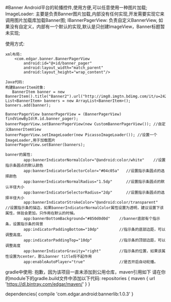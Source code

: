 #Banner
Android平台的轮播控件,使用方便,可以任意使用一种图片加载;
ImageLoader: 主要是负责Banner图片加载,内部没有任何实现,开发需要实现它来调用图片加载库加载Banner图;
IBannerPagerView: 负责自定义BannerView, 如果没有自定义，内部有一个默认的实现,默认是只创建ImageView，Banner标题暂未实现;

使用方式:
```
xml布局:
    <com.edgar.banner.BannerPagerView
        android:id="@+id/banner_pager"
        android:layout_width="match_parent"
        android:layout_height="wrap_content"/>

Java代码:
构建BannerItem对象:
   BannerItem banner = new  BannerItem().title("Banner2").url("http://img0.imgtn.bdimg.com/it/u=2425082484,2187620716&fm=11&gp=0.jpg")
List<BannerItem> banners = new ArrayList<BannerItem>();
banners.add(banner);

BannerPagerView bannerPagerView = (BannerPagerView) findViewById(R.id.banner_pager);
bannerPagerView.setBannerPagerView(new CustomBannerPagerView()); //自定义BannerItemView
bannerPagerView.setImageLoader(new PicassoImageLoader()); //设置一个ImageLoader,用于加载图片
bannerPagerView.setBanner(banners);

banner的属性:
        app:bannerIndicatorNormalColor="@android:color/white"    //设置指示条圆点的默认颜色
        app:bannerIndicatorSelectorColor="#04c05a"   //设置指示条圆点的选择颜色
        app:bannerIndicatorNormalRadius="1.5dp"      //设置指示条圆点的默认半径大小
        app:bannerIndicatorSelectorRadius="2dp"      //设置指示条圆点的选择半径大小
        app:bannerIndicatorStrokeColor="@android:color/transparent"  //设置指示条的描边，如果bannerIndicatorNormalColor属性设置为透明，建议设置下该属性，体验会更加。只作用在默认的时候。
        app:bannerBottomBackground="#850d0d0d"    //banner底部有个指示条，设置指示条的背景
        app:indicatorPaddingBottom="10dp"         //指示条的底部边距，可以调整高度。
        app:indicatorPaddingTop="10dp"            //指示条的顶部边距，可以调整高度
        app:bannerIndicatorGravity="right"        //指示条的位置，如果该属性设置为center，那么banner title将不起作用
        app:enableAutoPlayer="true"               //是否开启自动轮播。
```
gradle中使用:
抱歉，因为该项目一直未添加到公用仓库，maven引用如下
请在你的module下的gradle.build文件中添加以下代码:
repositories {
    maven {
        url 'https://dl.bintray.com/edgar/maven/'
    }
}

dependencies{
    compile 'com.edgar.android:bannerlib:1.0.3'
}